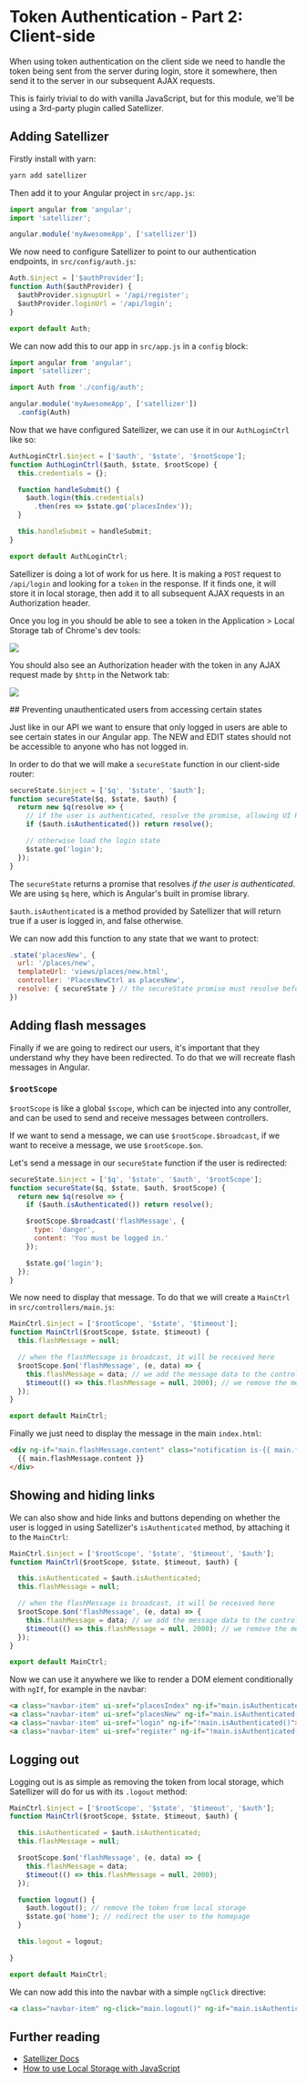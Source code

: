 # Token Authentication - Part 2: Client-side

When using token authentication on the client side we need to handle the token being sent from the server during login, store it somewhere, then send it to the server in our subsequent AJAX requests.

This is fairly trivial to do with vanilla JavaScript, but for this module, we'll be using a 3rd-party plugin called Satellizer.

## Adding Satellizer

Firstly install with yarn:

```js
yarn add satellizer
```

Then add it to your Angular project in `src/app.js`:

```js
import angular from 'angular';
import 'satellizer';

angular.module('myAwesomeApp', ['satellizer'])
```

We now need to configure Satellizer to point to our authentication endpoints, in `src/config/auth.js`:

```js
Auth.$inject = ['$authProvider'];
function Auth($authProvider) {
  $authProvider.signupUrl = '/api/register';
  $authProvider.loginUrl = '/api/login';
}

export default Auth;
```

We can now add this to our app in `src/app.js` in a `config` block:

```js
import angular from 'angular';
import 'satellizer';

import Auth from './config/auth';

angular.module('myAwesomeApp', ['satellizer'])
  .config(Auth)
```

Now that we have configured Satellizer, we can use it in our `AuthLoginCtrl` like so:

```js
AuthLoginCtrl.$inject = ['$auth', '$state', '$rootScope'];
function AuthLoginCtrl($auth, $state, $rootScope) {
  this.credentials = {};

  function handleSubmit() {
    $auth.login(this.credentials)
      .then(res => $state.go('placesIndex'));
  }

  this.handleSubmit = handleSubmit;
}

export default AuthLoginCtrl;
```

Satellizer is doing a lot of work for us here. It is making a `POST` request to `/api/login` and looking for a `token` in the response. If it finds one, it will store it in local storage, then add it to all subsequent AJAX requests in an Authorization header.

Once you log in you should be able to see a token in the Application > Local Storage tab of Chrome's dev tools:

![](https://user-images.githubusercontent.com/3531085/37478416-14b8057c-2872-11e8-88e8-c03d190d13a0.png)

You should also see an Authorization header with the token in any AJAX request made by `$http` in the Network tab:

![](https://user-images.githubusercontent.com/3531085/37478577-7ee80c30-2872-11e8-9a7c-2628b3745b02.png)

## Preventing unauthenticated users from accessing certain states

Just like in our API we want to ensure that only logged in users are able to see certain states in our Angular app. The NEW and EDIT states should not be accessible to anyone who has not logged in.

In order to do that we will make a `secureState` function in our client-side router:

```js
secureState.$inject = ['$q', '$state', '$auth'];
function secureState($q, $state, $auth) {
  return new $q(resolve => {
    // if the user is authenticated, resolve the promise, allowing UI Router to load the desired state
    if ($auth.isAuthenticated()) return resolve();

    // otherwise load the login state
    $state.go('login');
  });
}
```

The `secureState` returns a promise that resolves _if the user is authenticated_. We are using `$q` here, which is Angular's built in promise library.

`$auth.isAuthenticated` is a method provided by Satellizer that will return true if a user is logged in, and false otherwise.

We can now add this function to any state that we want to protect:

```js
.state('placesNew', {
  url: '/places/new',
  templateUrl: 'views/places/new.html',
  controller: 'PlacesNewCtrl as placesNew',
  resolve: { secureState } // the secureState promise must resolve before we load the `placesNew` state
})
```

## Adding flash messages

Finally if we are going to redirect our users, it's important that they understand why they have been redirected. To do that we will recreate flash messages in Angular.

### `$rootScope`

`$rootScope` is like a global `$scope`, which can be injected into any controller, and can be used to send and receive messages between controllers.

If we want to send a message, we can use `$rootScope.$broadcast`, if we want to receive a message, we use `$rootScope.$on`.

Let's send a message in our `secureState` function if the user is redirected:

```js
secureState.$inject = ['$q', '$state', '$auth', '$rootScope'];
function secureState($q, $state, $auth, $rootScope) {
  return new $q(resolve => {
    if ($auth.isAuthenticated()) return resolve();

    $rootScope.$broadcast('flashMessage', {
      type: 'danger',
      content: 'You must be logged in.'
    });

    $state.go('login');
  });
}
```

We now need to display that message. To do that we will create a `MainCtrl` in `src/controllers/main.js`:

```js
MainCtrl.$inject = ['$rootScope', '$state', '$timeout'];
function MainCtrl($rootScope, $state, $timeout) {
  this.flashMessage = null;

  // when the flashMessage is broadcast, it will be received here
  $rootScope.$on('flashMessage', (e, data) => {
    this.flashMessage = data; // we add the message data to the controller
    $timeout(() => this.flashMessage = null, 2000); // we remove the message after 2 secs
  });
}

export default MainCtrl;
```

Finally we just need to display the message in the main `index.html`:

```html
<div ng-if="main.flashMessage.content" class="notification is-{{ main.flashMessage.type }}">
  {{ main.flashMessage.content }}
</div>
```

## Showing and hiding links

We can also show and hide links and buttons depending on whether the user is logged in using Satellizer's `isAuthenticated` method, by attaching it to the `MainCtrl`:

```js
MainCtrl.$inject = ['$rootScope', '$state', '$timeout', '$auth'];
function MainCtrl($rootScope, $state, $timeout, $auth) {

  this.isAuthenticated = $auth.isAuthenticated;
  this.flashMessage = null;

  // when the flashMessage is broadcast, it will be received here
  $rootScope.$on('flashMessage', (e, data) => {
    this.flashMessage = data; // we add the message data to the controller
    $timeout(() => this.flashMessage = null, 2000); // we remove the message after 2 secs
  });
}

export default MainCtrl;
```

Now we can use it anywhere we like to render a DOM element conditionally with `ngIf`, for example in the navbar:

```html
<a class="navbar-item" ui-sref="placesIndex" ng-if="main.isAuthenticated()">All Places</a>
<a class="navbar-item" ui-sref="placesNew" ng-if="main.isAuthenticated()">New Places</a>
<a class="navbar-item" ui-sref="login" ng-if="!main.isAuthenticated()">Login</a>
<a class="navbar-item" ui-sref="register" ng-if="!main.isAuthenticated()">Register</a>
```

## Logging out

Logging out is as simple as removing the token from local storage, which Satellizer will do for us with its `.logout` method:

```js
MainCtrl.$inject = ['$rootScope', '$state', '$timeout', '$auth'];
function MainCtrl($rootScope, $state, $timeout, $auth) {

  this.isAuthenticated = $auth.isAuthenticated;
  this.flashMessage = null;

  $rootScope.$on('flashMessage', (e, data) => {
    this.flashMessage = data;
    $timeout(() => this.flashMessage = null, 2000);
  });

  function logout() {
    $auth.logout(); // remove the token from local storage
    $state.go('home'); // redirect the user to the homepage
  }

  this.logout = logout;

}

export default MainCtrl;
```

We can now add this into the navbar with a simple `ngClick` directive:

```html
<a class="navbar-item" ng-click="main.logout()" ng-if="main.isAuthenticated()">Logout</a>
```

## Further reading

- [Satellizer Docs](https://github.com/sahat/satellizer)
- [How to use Local Storage with JavaScript](https://www.taniarascia.com/how-to-use-local-storage-with-javascript/)
